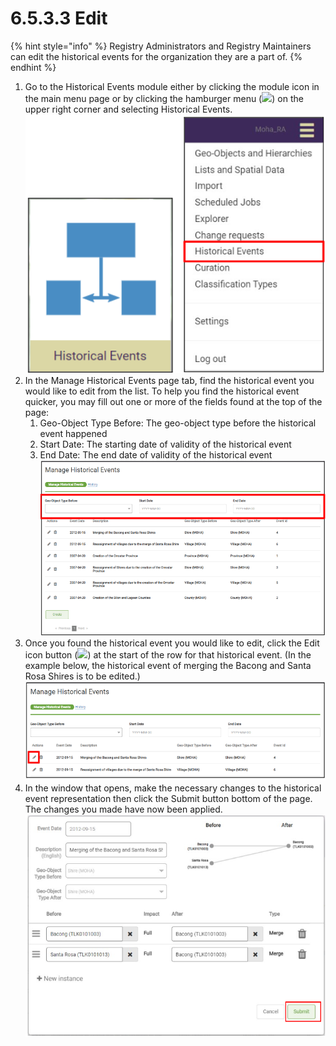 # 6.5.3.3 Edit

{% hint style="info" %}
Registry Administrators and Registry Maintainers can edit the historical events for the organization they are a part of.
{% endhint %}

1. Go to the Historical Events module either by clicking the module icon in the main menu page or by clicking the hamburger menu (![](https://lh5.googleusercontent.com/H3tS5zDSURiDer5lhQIgP8OeRy9E5SqiQucIDYS1Gd93gd0LGj9afNdH7qsLV635Pj-mfaWI-hMaLxbqdAqfKDXcqXCtfM\_eMWSsJ\_tn9vYybTU1qlQ3LGLm0lt8I5r5\_qYVKkTvyPoRHfjoAEXE0d2Yr6xJ\_YhhGQTUTZ3ayn7eohKRkLuX\_Wbo)) on the upper right corner and selecting Historical Events.\
   ![](<../../../../../.gitbook/assets/image (35).png>)
2. In the Manage Historical Events page tab, find the historical event you would like to edit from the list. To help you find the historical event quicker, you may fill out one or more of the fields found at the top of the page:&#x20;
   1. Geo-Object Type Before: The geo-object type before the historical event happened&#x20;
   2. Start Date: The starting date of validity of the historical event&#x20;
   3. End Date: The end date of validity of the historical event\
      ![](<../../../../../.gitbook/assets/image (28).png>)
3. Once you found the historical event you would like to edit, click the Edit icon button (![](https://lh3.googleusercontent.com/VfARjNcCchtoHKAW1fuRL-pJ5V37OBNeCV1poweXBF6e9viH9QBhWcVQQ\_sZzB\_LNjEdNCWt-bfiLeF7bIjYq6HnspDiAf7WmDn07ykAfwG6Fg2h07u54OOLA-uHggxSiiqXLD3scOUDCplZJCo33qcuIB\_0EMRgYnPyJBPWCtM3bzCXMkmVplL0)) at the start of the row for that historical event. (In the example below, the historical event of merging the Bacong and Santa Rosa Shires is to be edited.)\
   ![](<../../../../../.gitbook/assets/image (62).png>)
4. In the window that opens, make the necessary changes to the historical event representation then click the Submit button bottom of the page. The changes you made have now been applied.\
   ![](<../../../../../.gitbook/assets/image (66).png>)
